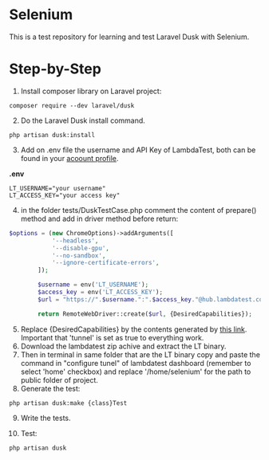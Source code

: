 # Selenium
This is a test repository for learning and test Laravel Dusk with Selenium. 

# Step-by-Step
1. Install composer library on Laravel project:

```composer
composer require --dev laravel/dusk
```

2. Do the Laravel Dusk install command.

```
php artisan dusk:install
```

3. Add on .env file the username and API Key of LambdaTest, both can be found in your [acoount profile](https://accounts.lambdatest.com/detail/profile).

**.env**
```
LT_USERNAME="your username" 
LT_ACCESS_KEY="your access key"
```
4. in the folder tests/DuskTestCase.php comment the content of prepare() method and add in driver method before return:
```php
$options = (new ChromeOptions)->addArguments([
            '--headless',
            '--disable-gpu',
            '--no-sandbox',
            '--ignore-certificate-errors',
        ]);

        $username = env('LT_USERNAME');
        $access_key = env('LT_ACCESS_KEY');
        $url = "https://".$username.":".$access_key."@hub.lambdatest.com/wd/hub";

        return RemoteWebDriver::create($url, {DesiredCapabilities});
```
5. Replace {DesiredCapabilities} by the contents generated by [this link](https://www.lambdatest.com/capabilities-generator/). Important that 'tunnel' is set as true to everything work.
6. Download the lambdatest zip achive and extract the LT binary.
7. Then in terminal in same folder that are the LT binary copy and paste the command in "configure tunel" of lambdatest dashboard (remember to select 'home' checkbox) and replace '/home/selenium' for the path to public folder of project.
8. Generate the test:

``` php artisan dusk:make {class}Test ```

9. Write the tests.

10. Test:

```php artisan dusk ``` 